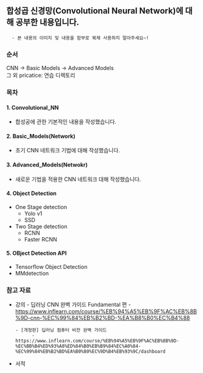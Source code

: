 ## 합성곱 신경망(Convolutional Neural Network)에 대해 공부한 내용입니다.
      - 본 내용의 이미지 및 내용을 함부로 복제 사용하지 말아주세요~!
      

### 순서
CNN ->  Basic Models -> Advanced Models <br/>
그 외 pricatice: 연습 디렉토리

### 목차 
#### 1. Convolutional_NN
 - 합성공에 관한 기본적인 내용을 작성했습니다.
   
#### 2. Basic_Models(Network)
 - 초기 CNN 네트워크 기법에 대해 작성했습니다. 
   
#### 3. Advanced_Models(Netwokr)
- 새로운 기법을 적용한 CNN 네트워크 대해 작성했습니다.

#### 4. Object Detection
 - One Stage detection
      - Yolo v1
      - SSD
 - Two Stage detection
      - RCNN
      - Faster RCNN

#### 5. OBject Detection API
- Tensorflow Object Detection
- MMdetection


### 참고 자료
- 강의
      - 딥러닝 CNN 완벽 가이드 Fundamental 편
            - https://www.inflearn.com/course/%EB%94%A5%EB%9F%AC%EB%8B%9D-cnn-%EC%99%84%EB%B2%BD-%EA%B8%B0%EC%B4%88

      - [개정판] 딥러닝 컴퓨터 비전 완벽 가이드
            -  https://www.inflearn.com/course/%EB%94%A5%EB%9F%AC%EB%8B%9D-%EC%BB%B4%ED%93%A8%ED%84%B0%EB%B9%84%EC%A0%84-%EC%99%84%EB%B2%BD%EA%B0%80%EC%9D%B4%EB%93%9C/dashboard

- 서적  
